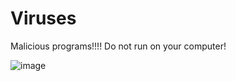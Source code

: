 # Viruses
Malicious programs!!!! Do not run on your computer!




![image](https://github.com/user-attachments/assets/9029c068-74f4-4d18-a58c-fa9cc581ca17)
